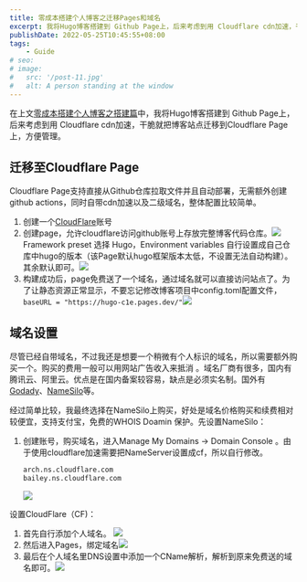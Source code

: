 ```yaml
---
title: 零成本搭建个人博客之迁移Pages和域名
excerpt: 我将Hugo博客搭建到 Github Page上，后来考虑到用 Cloudflare cdn加速，干脆就把博客站点迁移到Cloudflare Page上，方便管理。
publishDate: 2022-05-25T10:45:55+08:00
tags:
	- Guide
# seo:
# image:
#   src: '/post-11.jpg'
#   alt: A person standing at the window
---
```


在上文[零成本搭建个人博客之搭建篇](https://allworldg.xyz/dev/guide-to-setup-blog-with-zero-cost-1/)中，我将Hugo博客搭建到 Github Page上，后来考虑到用 Cloudflare cdn加速，干脆就把博客站点迁移到Cloudflare Page上，方便管理。
## 迁移至Cloudflare Page
Cloudflare Page支持直接从Github仓库拉取文件并且自动部署，无需额外创建github actions，同时自带cdn加速以及二级域名，整体配置比较简单。
1. 创建一个[CloudFlare](https://www.cloudflare.com/)账号
2. 创建page，允许cloudflare访问github账号上存放完整博客代码仓库。![](https://img.allworldg.xyz/2022/05/9c7f9966c5d7ad50858f326cfbd58315.png)
	   Framework preset 选择 Hugo，Environment variables 自行设置成自己仓库中hugo的版本（该Page默认hugo框架版本太低，不设置无法自动构建）。其余默认即可。![](https://img.allworldg.xyz/2022/05/2b902470173744a61e74feb68f3af61b.png)
3. 构建成功后，page免费送了一个域名，通过域名就可以直接访问站点了。为了让静态资源正常显示，不要忘记修改博客项目中config.toml配置文件， `baseURL = "https://hugo-c1e.pages.dev/"`![](https://img.allworldg.xyz/2022/05/3d226d806db093aaa5fc307fa1c07e0e.png)

## 域名设置
尽管已经自带域名，不过我还是想要一个稍微有个人标识的域名，所以需要额外购买一个。购买的费用一般可以用网站广告收入来抵消 。域名厂商有很多，国内有 腾讯云、阿里云。优点是在国内备案较容易，缺点是必须实名制。国外有[Godady](https://www.godaddy.com/)、[NameSilo](https://www.namesilo.com/)等。

经过简单比较，我最终选择在NameSilo上购买，好处是域名价格购买和续费相对较便宜，支持支付宝，免费的WHOIS Doamin 保护。先设置NameSilo：

1. 创建账号，购买域名，进入Manage My Domains -> Domain Console 。由于使用cloudflare加速需要把NameServer设置成cf，所以自行修改。
	```bash
	arch.ns.cloudflare.com  
	bailey.ns.cloudflare.com
	```

	![](https://img.allworldg.xyz/2022/05/ef297273cba302a59f79d44b6685035b.png)

设置CloudFlare（CF)：
1. 首先自行添加个人域名。
![](https://img.allworldg.xyz/2022/05/5899b0e43fb0220e3fe2f5850ad12331.png)
2. 然后进入Pages，绑定域名![](https://img.allworldg.xyz/2022/05/4b4a00bb92c5985a9e60925c9e3c7426.png)
3. 最后在个人域名里DNS设置中添加一个CName解析，解析到原来免费送的域名即可。![](https://img.allworldg.xyz/2022/05/42e202ce31f5a25fe81504ff06113cd1.png)



